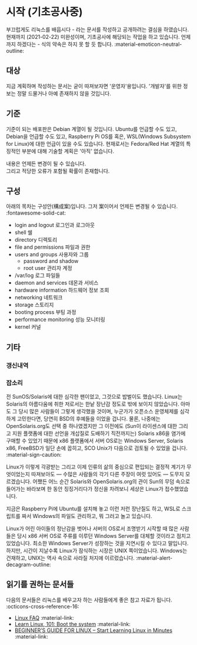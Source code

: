 # 시작 (기초공사중)

부끄럽게도 리눅스를 배웁시다 - 라는 문서를 작성하고
공개하려는 결심을 하였습니다.  
현재까지 (2021-02-22) 미완성이며, 기초공사에 해당되는 작업을 하고 있습니다.
언제까지 하겠다는 - 식의 약속은 하지 못 할 듯 합니다. :material-emoticon-neutral-outline:

## 대상

지금 계획하며 작성하는 문서는 굳이 따져보자면 '운영자'용입니다.
'개발자'를 위한 정보는 정말 드물거나 아예 존재하지 않을 것입니다.

## 기준

기준이 되는 배포판은 Debian 계열이 될 것입니다.
Ubuntu를 언급할 수도 있고, Debian을 언급할 수도 있고, Raspberry Pi OS를
혹은, WSL(Windows Subsystem for Linux)에 대한 언급이 있을 수도 있습니다.
현재로서는 Fedora/Red Hat 계열의 특징적인 부분에 대해 기술할 계획은 '아직' 없습니다.

내용은 언제든 변경이 될 수 있습니다.  
그리고 적당한 오류가 포함될 확률이 존재합니다.

## 구성

아래의 목차는 구성안(構成案)입니다. 그저 案이어서 언제든 변경될 수 있습니다.
:fontawesome-solid-cat:

* login and logout 로그인과 로그아웃
* shell 쉘
* directory 디렉토리
* file and permissions 파일과 권한
* users and groups 사용자와 그룹
  * password and shadow
  * root user 관리자 계정
* /var/log 로그 파일들
* daemon and services 데몬과 서비스
* hardware information 하드웨어 정보 조회
* networking 네트워크
* storage 스토리지
* booting process 부팅 과정
* performance monitoring 성능 모니터링
* kernel 커널

## 기타

### 갱신내역

### 잡소리

전 SunOS/Solaris에 대한 심각한 팬이었고,
그것으로 밥벌이도 했습니다. Linux는 Solaris의 아름다움에 취한 저로서는
한낱 장난감 정도로 밖에 보이지 않았습니다.
아마도 그 당시 많은 사람들이 그렇게 생각했을 것이며,
누군가가 오픈소스 운영체제를 심각하게 고민한다면,
당연히 BSD의 후예들을 이었을 겁니다.
물론, 나중에는 OpenSolaris.org도 선택 중 하나였겠지만
그 이전에도 (Sun이 라이센스에 대한 그리고 지원 플랫폼에 대한 선언을
개삽질로 도배하기 직전까지는) Solaris x86을 염가에 구매할 수 있었기 때문에
x86 플랫폼에서 서버 OS로는 Windows Server, Solaris x86, FreeBSD가
일단 손에 꼽히고, SCO Unix가 다음으로 검토될 수 있었을 겁니다. :material-sign-caution:

Linux가 이렇게 각광받는 그리고 이제 인류의 삶의 중심으로 편입되는
결정적 계기가 무엇이었는지 따져보아도 &#8212; 수많은 사람들의 각기 다른 주장이
여럿 있어도 &#8212; 도무지 모르겠습니다.
어쨌든 어느 순간 Solaris와 OpenSolaris.org의 관이 Sun의
무덤 속으로 들어가는 바라보며 한 동안 징징거리다가 정신을 차려보니
세상은 Linux가 접수했었습니다.

지금은 Raspberry Pi에 Ubuntu를 설치해 놓고
이런 저런 장난질도 하고, WSL로 스크립트를 짜서 Windows의 파일도 관리하고,
뭐 그러고 놀고 있습니다.

Linux가 어린 아이들의 정난감을 벗어나 서버의 OS로서 조명받기 시작할 때
많은 사람들은 당시 x86 서버 OS로 주류를 이루던 Windows Server를
대체할 것이라고 점치고 있었습니다. 최소한 Windows Server가 성장하는 것을
지연시킬 수 있다고 말입니다. 하지만, 시간이 지날수록 Linux가 잠식하는 시장은
UNIX 쪽이었습니다. Windows는 건재하고, UNIX는 역사 속으로 사라질 처지에
이르렀습니다.
:material-alert-decagram-outline:

## 읽기를 권하는 문서들

다음의 문서들은 리눅스를 배우고자 하는 사람들에게 좋은 참고 자료가 됩니다.
:octicons-cross-reference-16:

* [Linux FAQ](https://tldp.org/FAQ/Linux-FAQ/general.html) :material-link:
* [Learn Linux, 101: Boot the system](https://developer.ibm.com/tutorials/l-lpic1-101-2/) :material-link:
* [BEGINNER’S GUIDE FOR LINUX – Start Learning Linux in Minutes](https://www.tecmint.com/free-online-linux-learning-guide-for-beginners/) :material-link:
